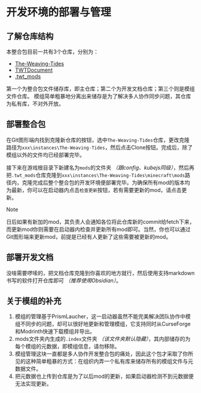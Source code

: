 # 开发环境的部署与管理
## 了解仓库结构
本整合包目前一共有3个仓库，分别为：
- [The-Weaving-Tides](https://github.com/TeamAurorisla/The-Weaving-Tides)
- [TWTDocument](https://github.com/TeamAurorisla/TWTDocument)
- [.twt_mods](https://github.com/TeamAurorisla/.twt_mods)

第一个为整合包文件储存库，即主仓库；第二个为开发文档仓库；第三个则是模组文件仓库。
模组简单粗暴地分离出来储存是为了解决多人协作同步问题，其仓库为私有库，不对外开放。

## 部署整合包
在Git图形端内找到克隆新仓库的按钮，选中`The-Weaving-Tides`仓库，更改克隆路径为`xxx\instances\The-Weaving-Tides`，然后点击Clone按钮。完成后，除了模组以外的文件均已经部署完毕。

接下来在游戏根目录下新建名为`mods`的文件夹 *（跟config、kubejs同级）*，然后再把`.twt_mods`仓库克隆到`xxx\instances\The-Weaving-Tides\minecraft\mods`路径内，克隆完成后整个整合包的开发环境便部署完毕。为确保所有mod的版本均为最新，你可以在启动器内点击`检查更新`按钮，若有需要更新的mod，请点击更新。

> [!NOTE] 
> 日后如果有新加的mod，其负责人会通知各位将此仓库新的commit给fetch下来，而更新mod你则需要在启动器内检查并更新所有mod即可。当然，你也可以通过Git图形端来更新mod，前提是已经有人更新了这些需要被更新的mod。

## 部署开发文档
没啥需要啰嗦的，把文档仓库克隆到你喜欢的地方就行，然后使用支持markdown书写的软件打开仓库即可 *（推荐使用Obsidian）*。

## 关于模组的补充
1. 模组的管理基于PrismLaucher，这一启动器虽然不能完美解决团队协作中模组不同步的问题，却可以很好地更新和管理模组，它支持同时从CurseForge和Modrinth快速下载模组并导出。
2. mods文件夹内生成的`.index`文件夹 *（该文件夹默认隐藏）*，其内部储存的为每个模组的元数据，即模组信息，请勿移除。
3. 模组管理这块一直都是多人协作开发整合包的痛处，因此这个包才采取了你所见的这种简单粗暴的方式：在组织内弄一个私有库来储存所有的模组文件与元数据文件。
4. 把元数据也上传到仓库是为了以后mod的更新，如果启动器检测不到元数据便无法实现更新。